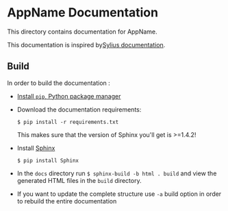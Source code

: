 AppName Documentation
====================

This directory contains documentation for AppName. 

This documentation is inspired by[Sylius documentation](http://docs.sylius.org). 

Build
-----

In order to build the documentation :
* [Install `pip`, Python package manager](https://pip.pypa.io/en/stable/installing/)

* Download the documentation requirements: 

    `$ pip install -r requirements.txt`
    
    This makes sure that the version of Sphinx you'll get is >=1.4.2!

* Install [Sphinx](http://www.sphinx-doc.org/en/stable/)

    `$ pip install Sphinx`

* In the `docs` directory run `$ sphinx-build -b html . build` and view the generated HTML files in the `build` directory.

* If you want to update the complete structure use `-a` build option in order to rebuild the entire documentation
